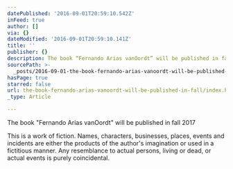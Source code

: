 ```yaml
---
datePublished: '2016-09-01T20:59:10.542Z'
inFeed: true
author: []
via: {}
dateModified: '2016-09-01T20:59:10.141Z'
title: ''
publisher: {}
description: The book “Fernando Arias vanOordt” will be published in fall 2017
sourcePath: >-
  _posts/2016-09-01-the-book-fernando-arias-vanoordt-will-be-published-in-fall.md
hasPage: true
starred: false
url: the-book-fernando-arias-vanoordt-will-be-published-in-fall/index.html
_type: Article

---
```

The book "Fernando Arias vanOordt" will be published in fall 2017

This is a work of fiction. Names, characters, businesses, places, events and incidents are either the products of the author's imagination or used in a fictitious manner. Any resemblance to actual persons, living or dead, or actual events is purely coincidental.